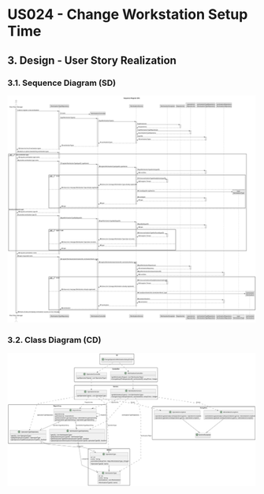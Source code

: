 # US024 - Change Workstation Setup Time

## 3. Design - User Story Realization

### 3.1. Sequence Diagram (SD)

![Sequence Diagram](svg/us024-sequence-diagram.svg)

### 3.2. Class Diagram (CD)

![Class Diagram](svg/us024-class-diagram.svg)